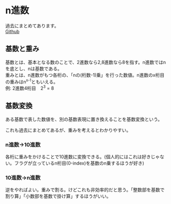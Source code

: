 # n進数
過去にまとめてあります。  
[Github](https://github.com/uno1142/TIL/blob/master/%E7%AB%B6%E3%83%97%E3%83%AD/bit/bit%E6%BC%94%E7%AE%97%E3%81%AE%E5%89%8D%E3%81%AB%E6%95%B0%E5%AD%A6%E3%81%AE%E5%BE%A9%E7%BF%92.md)

## 基数と重み

基数とは、基本となる数のことで、2進数なら2,8進数なら8を指す。n進数ではnを底とし、nは基数である。  
重みとは、n進数がもつ各桁の、「nの(桁数-1)乗」を行った数値。n進数のx桁目の重みはn<sup>x-1</sup>ともいえる。  
例: 2進数4桁目　2<sup>3</sup> = 8

## 基数変換

ある基数で表した数値を、別の基数表現に置き換えることを基数変換という。  

これも過去にまとめてあるが、重みを考えるとわかりやすい。  

### n進数→10進数
各桁に重みをかけることで10進数に変換できる。(個人的にはこれは好きじゃない。フラグが立っているn桁目(0-index)を基数のn乗するほうが好き)

### 10進数→n進数
逆をやればよい。重みで割る。けどこれも非効率的だと思う。「整数部を基数で割り算」「小数部を基数で掛け算」するほうがいい。  

